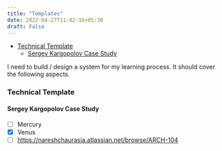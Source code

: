 ```yaml
---
title: "Templates"
date: 2022-04-27T11:02:16+05:30
draft: False
---
```


- [Technical Template](#technical-template)
  - [Sergey Kargopolov Case Study](#sergey-kargopolov-case-study)

I need to build / design a system for my learning process. It should cover the following aspects.

### Technical Template

#### Sergey Kargopolov Case Study

- [ ] Mercury
- [x] Venus
- [ ] https://nareshchaurasia.atlassian.net/browse/ARCH-104

